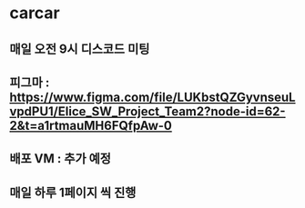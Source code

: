 # carcar

## 매일 오전 9시 디스코드 미팅

## 피그마 : https://www.figma.com/file/LUKbstQZGyvnseuLvpdPU1/Elice_SW_Project_Team2?node-id=62-2&t=a1rtmauMH6FQfpAw-0
## 배포 VM : 추가 예정


## 매일 하루 1페이지 씩 진행
